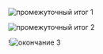   ![промежуточный итог 1](https://github.com/deadmorouse/study/assets/49486347/eb0c072d-e1e6-47e2-bc7a-cac68ef9540b)

  ![промежуточный итог 2](https://github.com/deadmorouse/study/assets/49486347/565e4823-5e09-4968-ad2d-7b9df72d53f7)


!![окончание 3](https://github.com/deadmorouse/study/assets/49486347/c5cf0994-b6bc-4fe2-81f4-9d2450a9fca6)
